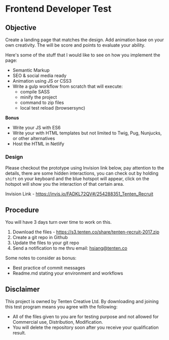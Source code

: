 # Frontend Developer Test

## Objective
Create a landing page that matches the design. Add animation base on your own creativity. The will be score and points to evaluate your ability.

Here's some of the stuff that I would like to see on how you implement the page:
- Semantic Markup
- SEO & social media ready
- Animation using JS or CSS3
- Write a gulp workflow from scratch that will execute:
    - compile SASS
    - minify the project
    - command to zip files
    - local test reload (browsersync)

**Bonus**
- Write your JS with ES6
- Write your with HTML templates but not limited to Twig, Pug, Nunjucks, or other alternatives
- Host the HTML in Netlify

### Design
Please checkout the prototype using Invision link below, pay attention to the details, there are some hidden interactions, you can check out by holding `shift` on your keyboard and the blue hotspot will appear, click on the hotspot will show you the interaction of that certain area.

Invision Link - https://invis.io/FADKL72QV#/254288351_Tenten_Recruit

## Procedure
You will have 3 days turn over time to work on this. 

1. Download the files - https://s3.tenten.co/share/tenten-recruit-2017.zip
2. Create a git repo in Github
3. Update the files to your git repo
4. Send a notification to me thru email: hsiang@tenten.co

Some notes to consider as bonus:
- Best practice of commit messages
- Readme.md stating your environment and workflows

## Disclaimer
This project is owned by Tenten Creative Ltd. By downloading and joining this test program means you agree with the following:

- All of the files given to you are for testing purpose and not allowed for Commercial use, Distribution, Modification. 
- You will delete the repository soon after you receive your qualification result.

